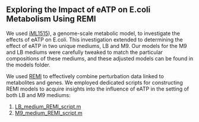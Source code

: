 ## Exploring the Impact of eATP on E.coli Metabolism Using REMI

We used [iML1515](http://bigg.ucsd.edu/models/iML1515)), a genome-scale metabolic model, to investigate the effects of eATP on E.coli. This investigation extended to determining the effect of eATP in two unique mediums, LB and M9. Our models for the M9 and LB mediums were carefully tweaked to match the particular compositions of these mediums, and these adjusted models can be found in the models folder.

We used [REMI](https://journals.plos.org/ploscompbiol/article?id=10.1371/journal.pcbi.1007036) to effectively combine perturbation data linked to metabolites and genes. We employed dedicated scripts for constructing REMI models to acquire insights into the influence of eATP in the setting of both LB and M9 mediums:

1. [LB_medium_REMI_script.m](https://github.com/vpandey-om/eATPMets/blob/main/codes/matlabscript/LB_medium_REMI_script.m)
2. [M9_medium_REMI_script.m](https://github.com/vpandey-om/eATPMets/blob/main/codes/matlabscript/M9_medium_REMI_script.m)

